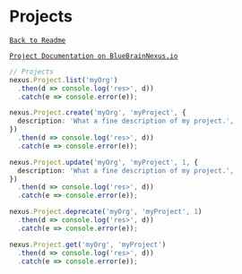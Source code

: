 # Projects

[`Back to Readme`](../../#readme)

[`Project Documentation on BlueBrainNexus.io`](https://bluebrainnexus.io/docs/api/1.1/admin/admin-projects-api.html)

```typescript
// Projects
nexus.Project.list('myOrg')
  .then(d => console.log('res>', d))
  .catch(e => console.error(e));

nexus.Project.create('myOrg', 'myProject', {
  description: 'What a fine description of my project.',
})
  .then(d => console.log('res>', d))
  .catch(e => console.error(e));

nexus.Project.update('myOrg', 'myProject', 1, {
  description: 'What a fine description of my project.',
})
  .then(d => console.log('res>', d))
  .catch(e => console.error(e));

nexus.Project.deprecate('myOrg', 'myProject', 1)
  .then(d => console.log('res>', d))
  .catch(e => console.error(e));

nexus.Project.get('myOrg', 'myProject')
  .then(d => console.log('res>', d))
  .catch(e => console.error(e));
```
